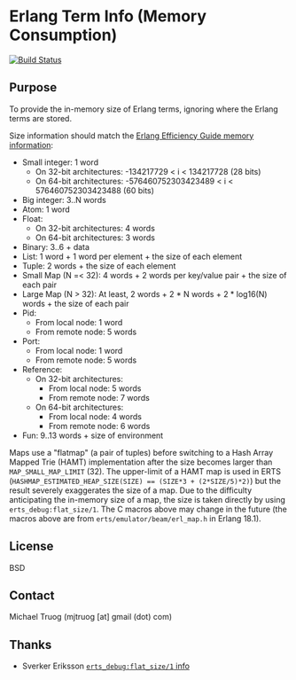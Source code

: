 Erlang Term Info (Memory Consumption)
=====================================

[![Build Status](https://secure.travis-ci.org/okeuday/erlang_term.png?branch=master)](http://travis-ci.org/okeuday/erlang_term)

Purpose
-------

To provide the in-memory size of Erlang terms, ignoring where the Erlang terms
are stored.

Size information should match the [Erlang Efficiency Guide memory information](http://www.erlang.org/doc/efficiency_guide/advanced.html#id68923):

* Small integer: 1 word
  * On 32-bit architectures: -134217729 < i < 134217728 (28 bits)
  * On 64-bit architectures: -576460752303423489 < i < 576460752303423488 (60 bits)
* Big integer: 3..N words
* Atom: 1 word
* Float:
  * On 32-bit architectures: 4 words
  * On 64-bit architectures: 3 words
* Binary: 3..6 + data
* List: 1 word + 1 word per element + the size of each element
* Tuple: 2 words + the size of each element
* Small Map (N =< 32): 4 words + 2 words per key/value pair + the size of each pair
* Large Map (N > 32): At least, 2 words + 2 * N words + 2 * log16(N) words + the size of each pair
* Pid:
  * From local node: 1 word
  * From remote node: 5 words
* Port:
  * From local node: 1 word
  * From remote node: 5 words
* Reference:
  * On 32-bit architectures:
    * From local node: 5 words
    * From remote node: 7 words
  * On 64-bit architectures:
    * From local node: 4 words
    * From remote node: 6 words
* Fun: 9..13 words + size of environment

Maps use a "flatmap" (a pair of tuples) before switching to a
Hash Array Mapped Trie (HAMT) implementation after the size becomes larger than
`MAP_SMALL_MAP_LIMIT` (32).  The upper-limit of a HAMT map is used in ERTS
(`HASHMAP_ESTIMATED_HEAP_SIZE(SIZE) == (SIZE*3 + (2*SIZE/5)*2)`)
but the result severely exaggerates the size of a map.  Due to the difficulty
anticipating the in-memory size of a map, the size is taken directly by using
`erts_debug:flat_size/1`.  The C macros above may change in the future
(the macros above are from `erts/emulator/beam/erl_map.h` in Erlang 18.1).

License
-------

BSD

Contact
-------

Michael Truog (mjtruog [at] gmail (dot) com)

Thanks
------

* Sverker Eriksson [`erts_debug:flat_size/1` info](http://erlang.org/pipermail/erlang-bugs/2014-September/004607.html)


